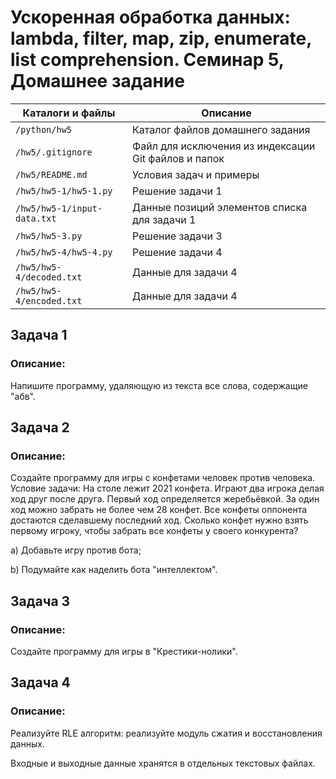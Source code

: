 # Ускоренная обработка данных: lambda, filter, map, zip, enumerate, list comprehension. Семинар 5, Домашнее задание

Каталоги и файлы            | Описание
----------------------------|-----------------------------------------------------
`/python/hw5`               | Каталог файлов домашнего задания
`/hw5/.gitignore`           | Файл для исключения из индексации Git файлов и папок
`/hw5/README.md`            | Условия задач и примеры
`/hw5/hw5-1/hw5-1.py`       | Решение задачи 1
`/hw5/hw5-1/input-data.txt` | Данные позиций элементов списка для задачи 1
`/hw5/hw5-3.py`             | Решение задачи 3
`/hw5/hw5-4/hw5-4.py`       | Решение задачи 4
`/hw5/hw5-4/decoded.txt`    | Данные для задачи 4
`/hw5/hw5-4/encoded.txt`    | Данные для задачи 4


## Задача 1

### Описание:

Напишите программу, удаляющую из текста все слова, содержащие "абв".

## Задача 2

### Описание:

Создайте программу для игры с конфетами человек против человека. Условие задачи: На столе лежит 2021 конфета. Играют два игрока делая ход друг после друга. Первый ход определяется жеребьёвкой. За один ход можно забрать не более чем 28 конфет. Все конфеты оппонента достаются сделавшему последний ход. Сколько конфет нужно взять первому игроку, чтобы забрать все конфеты у своего конкурента?

a) Добавьте игру против бота;

b) Подумайте как наделить бота "интеллектом".

## Задача 3

### Описание:

Создайте программу для игры в "Крестики-нолики".

## Задача 4

### Описание:

Реализуйте RLE алгоритм: реализуйте модуль сжатия и восстановления данных.

Входные и выходные данные хранятся в отдельных текстовых файлах.
